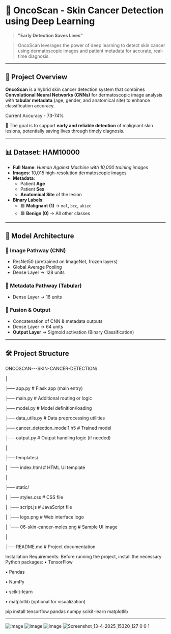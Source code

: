 # 🧬 OncoScan - Skin Cancer Detection using Deep Learning

> **"Early Detection Saves Lives"**  

> OncoScan leverages the power of deep learning to detect skin cancer using dermatoscopic images and patient metadata for accurate, real-time diagnosis.

---

## 🚀 Project Overview

**OncoScan** is a hybrid skin cancer detection system that combines **Convolutional Neural Networks (CNNs)** for dermatoscopic image analysis with **tabular 
metadata** (age, gender, and anatomical site) to enhance classification accuracy.

Current Accuracy - 73-74%

🎯 The goal is to support **early and reliable detection** of malignant skin lesions, potentially saving lives through timely diagnosis.

---



## 📊 Dataset: HAM10000

- **Full Name**: *Human Against Machine with 10,000 training images*
- **Images**: 10,015 high-resolution dermatoscopic images
- **Metadata**:
  - Patient **Age**
  - Patient **Sex**
  - **Anatomical Site** of the lesion
- **Binary Labels**:
  - 🟥 **Malignant (1)** → `mel`, `bcc`, `akiec`
  - 🟩 **Benign (0)** → All other classes

---

## 🧠 Model Architecture

### 🔹 Image Pathway (CNN)
- ResNet50 (pretrained on ImageNet, frozen layers)
- Global Average Pooling
- Dense Layer → 128 units

### 🔹 Metadata Pathway (Tabular)
- Dense Layer → 16 units

### 🔹 Fusion & Output
- Concatenation of CNN & metadata outputs
- Dense Layer → 64 units
- **Output Layer** → Sigmoid activation (Binary Classification)

---

## 🛠️ Project Structure

ONCOSCAN---SKIN-CANCER-DETECTION/

│

├── app.py                       # Flask app (main entry)

├── main.py                      # Additional routing or logic

├── model.py                     # Model definition/loading

├── data_utils.py                # Data preprocessing utilities

├── cancer_detection_model1.h5   # Trained model

├── output.py                    # Output handling logic (if needed)

│

├── templates/

│   └── index.html               # HTML UI template

│

├── static/

│   ├── styles.css               # CSS file

│   ├── script.js                # JavaScript file

│   ├── logo.png                 # Web interface logo

│   └── 06-skin-cancer-moles.png # Sample UI image

│

├── README.md                    # Project documentation

Installation Requirements: Before running the project, install the necessary Python packages:
•	TensorFlow

•	Pandas

•	NumPy

•	scikit-learn

•	matplotlib (optional for visualization)

pip install tensorflow pandas numpy scikit-learn matplotlib

----
![image](https://github.com/user-attachments/assets/d744a2fe-508b-4a61-88ba-1b49a5003798)
![image](https://github.com/user-attachments/assets/cb96ec07-c79f-483c-8f5c-7de555c81a81)
![image](https://github.com/user-attachments/assets/4b2a4624-55fa-430c-9f4a-8198ff5718f3)
![Screenshot_13-4-2025_15320_127 0 0 1](https://github.com/user-attachments/assets/ff29ba2a-304f-4657-a962-6055b25e199f)


